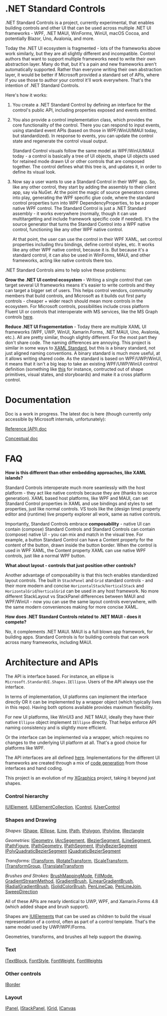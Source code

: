 # .NET Standard Controls

.NET Standard Controls is a project, currently experimental, that enables building controls and other UI that can be used across multiple .NET UI frameworks - WPF, .NET MAUI, WinForms, WinUI, macOS Cocoa, and potentially Blazor, Uno, Avalonia, and more.

Today the .NET UI ecosystem is fragmented - lots of the frameworks above work similarly, but they
are all slightly different and incompatible. Control authors that want to support multiple frameworks
need to write their own abstraction layer. Many do that, but it's a pain and new frameworks aren't
automatically supported.  Rather than everyone writing their own abstraction layer, it would be better
if Microsoft provided a standard set of APIs, where if you use those to author your control it'll
work everywhere. That's the intention of .NET Standard Controls.

Here's how it works:
1. You create a .NET Standard Control by defining an interface for the control's public API, including
properties exposed and events emitted.

2. You also provide a control implementation class, which provides the core functionality of the control.
There you can respond to input events, using standard event APIs (based on those in WPF/WinUI/MAUI today, but standardized).
In response to events, you can update the control state and regenerate the control visual output.


    Standard Control visuals follow the same model as WPF/WinUI/MAUI today - a control is basically a tree of UI objects,
shape UI objects used for retained mode drawn UI or other controls that are composed together. The control
defines what this tree is, and updates it, in order to define its visual look.

3. Now say a user wants to use a Standard Control in their WPF app. So, like any other control, they start by
adding the assembly to their client app, say via NuGet. At the point the magic of source generators comes into play,
generating the WPF specific glue code, where the standard control properties turn into WPF DependencyProperties,
to be a proper native WPF control. The Standard Control is just a .NET Standard assembly - it works
everywhere (normally, though it can use multitargetting and include framework specific code if needed). It's the source
generator that turns the Standard Control into a WPF native control, functioning like any other WPF native control.

    At that point, the user can use the control in their WPF XAML, set control properties including thru bindings,
    define control styles, etc. It works like any other WPF native control, because it is. But because it's a
standard control, it can also be used in WinForms, MAUI, and other frameworks, acting like native controls there too.

.NET Standard Controls aims to help solve these problems:

**Grow the .NET UI control ecosystem** - Writing a single control that can target several UI
frameworks means it's easier to write controls and they can target a bigger set of users. This
helps control vendors, community members that build controls, and Microsoft as it builds out first
party controls - cheaper + wider reach should mean more controls in the ecosystem. For Microsoft controls, possibilities include cross platform Fluent UI or controls that interoperate with MS services, like the MS Graph controls [here](https://docs.microsoft.com/en-us/windows/communitytoolkit/graph/controls/peoplepicker).

**Reduce .NET UI Fragementation** - Today there are multiple XAML UI frameworks (WPF, UWP, WinUI, Xamarin.Forms, .NET MAUI, Uno, Avalonia, etc.). All are pretty similar, though slightly different.
For the most part they don't share code. The naming differences are annoying.
This project is similar in some ways to [XAML Standard](https://github.com/microsoft/xaml-standard), but this is a binary standard, not just aligned naming conventions. A binary standard is much more useful, at it allows writing shared code.
As the standard is based on WPF/UWP/WinUI, it means that it isn't a big leap to take an existing WPF/UWP/WinUI control definition (something like [this](https://docs.microsoft.com/en-us/dotnet/desktop/wpf/controls/button-styles-and-templates?view=netframeworkdesktop-4.8) for instance, contructed out of shape primitives, visual states, and storyboards) and make it a cross platform control.


# Documentation

Doc is a work in progress. The latest doc is here (though currently only accessible by Microsoft internals, unfortunately):

[Reference (API) doc](https://review.docs.microsoft.com/en-us/dotnet/api/microsoft.standardui?view=dotnet-standard-ui&branch=pr-en-us-4)

[Conceptual doc](https://review.docs.microsoft.com/en-us/dotnet/standard-ui/?branch=main)

# FAQ

**How is this different than other embedding approaches, like XAML islands?**

Standard Controls interoperate much more seamlessly with the host platform - they act like native controls because they are (thanks to source generation). XAML based host platforms, like WPF and MAUI, can set Standard Control properties in XAML and use bindings and styles to set properties, just like normal controls. VS tools like the (design time) property editor and (runtime) live property explorer all
work, same as native controls.

Importantly, Standard Controls embrace **composability** - native UI can contain (compose) Standard Controls and Standard Controls can
contain (compose) native UI - you can mix and match in the visual tree. For example, a button Standard Control can have a Content property
for the content of the button, drawn inside the button border. When the control is used in WPF XAML, the Content property XAML can
use native WPF controls, just like a normal WPF button.

**What about layout - controls that just position other controls?**

Another advantage of composability is that this tech enables standardized layout controls. The built in `StackPanel` and `Grid`
standard controls - and their more modern and concise `HorizontalStack`/`VerticalStack` and `HorizontalGrid`/`VerticalGrid` can be used in
any host framework. No more different StackLayout vs StackPanel differences between MAUI and WPF/WinUI - now you can use the same
layout controls everywhere, with the same modern conveniences making for more concise XAML.

**How does .NET Standard Controls related to .NET MAUI - does it compete?**

No, it complements .NET MAUI. MAUI is a full blown app framework, for building apps. Standard Controls is for building
controls that can work across many frameworks, including MAUI.

# Architecture and APIs

The API is interface based. For instance, an ellipse is `Microsoft.StandardUI.Shapes.IEllipse`. Users of the API always use the interface.

In terms of implementation, UI platforms can implement the interface directly OR it can be implemented by a wrapper object (which typically lives in this repo). Having both options available provides maximum flexibility.

For new UI platforms, like WinUI3 and .NET MAUI, ideally they have their native
`Ellipse` object implement `IEllipse` directly. That helps enforce API naming consistency and is slightly more efficient.

Or the interface can be implemented via a wrapper, which requires no changes to the underlying UI platform at all. That's a good choice for platforms like WPF.

The API interfaces are all defined [here](src/StandardUI). Implementations for the different UI frameworks are created through a mix of [code generation](src/StandardUI.CodeGenerator) from those interfaces and hand coding.

This project is an evolution of my [XGraphics](https://github.com/BretJohnson/XGraphics) project, taking it beyond just shapes.

### Control hierarchy

[IUIElement](src/StandardUI/IUIElement.cs),
[IUIElementCollection](src/StandardUI/Controls/IUIElementCollection.cs),
[IControl](src/StandardUI/Controls/IControl.cs),
[IUserControl](src/StandardUI/Controls/IUserControl.cs)

### Shapes and Drawing

_Shapes:_
[IShape](src/StandardUI/Shapes/IShape.cs),
[IEllipse](src/StandardUI/Shapes/IEllipse.cs),
[ILine](src/StandardUI/Shapes/ILine.cs),
[IPath](src/StandardUI/Shapes/IPath.cs),
[IPolygon](src/StandardUI/Shapes/IPolygon.cs),
[IPolyline](src/StandardUI/Shapes/IPolyline.cs),
[IRectangle](src/StandardUI/Shapes/IRectangle.cs)

_Geometries:_
[IGeometry](src/StandardUI/Media/IGeometry.cs),
[IArcSegement](src/StandardUI/Media/IArcSegement.cs),
[IBezierSegment](src/StandardUI/Media/IBezierSegment.cs),
[ILineSegment](src/StandardUI/Media/ILineSegment.cs),
[IPathFigure](src/StandardUI/Media/IPathFigure.cs),
[IPathGeometry](src/StandardUI/Media/IPathGeometry.cs),
[IPathSegment](src/StandardUI/Media/IPathSegment.cs),
[IPolyBezierSegment](src/StandardUI/Media/IPolyBezierSegment.cs)
[IPolyQuadraticBezierSegment](src/StandardUI/Media/IPolyQuadraticBezierSegment.cs)
[IQuadraticBezierSegment](src/StandardUI/Media/IQuadraticBezierSegment.cs)

_Transforms:_
[ITransform](src/StandardUI/Media/ITransform.cs),
[IRotateTransform](src/StandardUI/Media/IRotateTransform.cs),
[IScaleTransform](src/StandardUI/Media/IScaleTransform.cs),
[ITransformGroup](src/StandardUI/Media/ITransformGroup.cs),
[ITranslateTransform](src/StandardUI/Media/ITranslateTransform.cs)

_Brushes and Strokes:_
[BrushMappingMode](src/StandardUI/Media/BrushMappingMode.cs),
[FillMode](src/StandardUI/Media/FillMode.cs),
[GradientStreamMethod](src/StandardUI/Media/GradientStreamMethod.cs),
[IGradientBrush](src/StandardUI/Media/IGradientBrush.cs),
[ILinearGradientBrush](src/StandardUI/Media/ILinearGradientBrush.cs),
[IRadialGradientBrush](src/StandardUI/Media/IRadialGradientBrush.cs),
[ISolidColorBrush](src/StandardUI/Media/ISolidColorBrush.cs),
[PenLineCap](src/StandardUI/Media/PenLineCap.cs),
[PenLineJoin](src/StandardUI/Media/PenLineJoin.cs),
[SweepDirection](src/StandardUI/Media/SweepDirection.cs)

All of these APIs are nearly identical to UWP, WPF, and Xamarin.Forms 4.8 (which added shape and brush support).

Shapes are [IUIElements](src/StandardUI/IUIElement.cs) that can be used as children to build the visual representation of a control, often as part of a control template. That's the same model used by UWP/WPF/Forms.

Geometries, transforms, and brushes all help support the drawing.

### Text

[ITextBlock](src/StandardUI/Controls/ITextBlock.cs),
[FontStyle](src/StandardUI/Text/FontStyle.cs),
[FontWeight](src/StandardUI/Text/FontWeight.cs),
[FontWeights](src/StandardUI/Text/FontWeights.cs)

### Other controls

[IBorder](src/StandardUI/Controls/IBorder.cs)

### Layout

[IPanel](src/StandardUI/Controls/IPanel.cs),
[IStackPanel](src/StandardUI/Controls/IStackPanel.cs),
[IGrid](src/StandardUI/Controls/IGrid.cs),
[ICanvas](src/StandardUI/Controls/ICanvas.cs)



